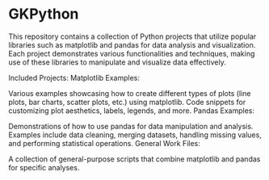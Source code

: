 # GKPython

This repository contains a collection of Python projects that utilize popular libraries such as matplotlib and pandas for data analysis and visualization. Each project demonstrates various functionalities and techniques, making use of these libraries to manipulate and visualize data effectively.

Included Projects:
Matplotlib Examples:

Various examples showcasing how to create different types of plots (line plots, bar charts, scatter plots, etc.) using matplotlib.
Code snippets for customizing plot aesthetics, labels, legends, and more.
Pandas Examples:

Demonstrations of how to use pandas for data manipulation and analysis.
Examples include data cleaning, merging datasets, handling missing values, and performing statistical operations.
General Work Files:

A collection of general-purpose scripts that combine matplotlib and pandas for specific analyses.

